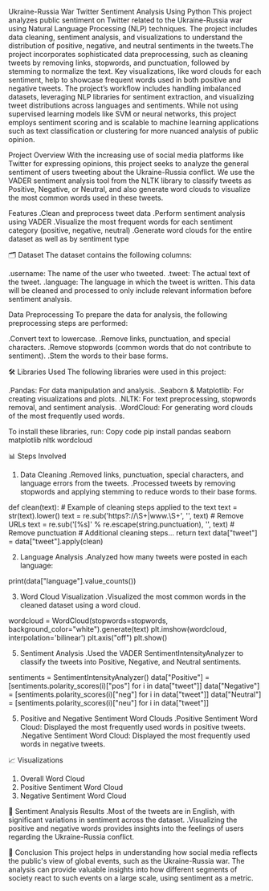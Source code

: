 Ukraine-Russia War Twitter Sentiment Analysis Using Python
This project analyzes public sentiment on Twitter related to the Ukraine-Russia war using Natural Language Processing (NLP) techniques. The project includes data cleaning, sentiment analysis, and visualizations to understand the distribution of positive, negative, and neutral sentiments in the tweets.The project incorporates sophisticated data preprocessing, such as cleaning tweets by removing links, stopwords, and punctuation, followed by stemming to normalize the text. Key visualizations, like word clouds for each sentiment, help to showcase frequent words used in both positive and negative tweets. The project’s workflow includes handling imbalanced datasets, leveraging NLP libraries for sentiment extraction, and visualizing tweet distributions across languages and sentiments. While not using supervised learning models like SVM or neural networks, this project employs sentiment scoring and is scalable to machine learning applications such as text classification or clustering for more nuanced analysis of public opinion.

Project Overview
With the increasing use of social media platforms like Twitter for expressing opinions, this project seeks to analyze the general sentiment of users tweeting about the Ukraine-Russia conflict. We use the VADER sentiment analysis tool from the NLTK library to classify tweets as Positive, Negative, or Neutral, and also generate word clouds to visualize the most common words used in these tweets.

Features
.Clean and preprocess tweet data
.Perform sentiment analysis using VADER
.Visualize the most frequent words for each sentiment category (positive, negative, neutral)
.Generate word clouds for the entire dataset as well as by sentiment type

🗂 Dataset
The dataset contains the following columns:

.username: The name of the user who tweeted.
.tweet: The actual text of the tweet.
.language: The language in which the tweet is written.
This data will be cleaned and processed to only include relevant information before sentiment analysis.

Data Preprocessing
To prepare the data for analysis, the following preprocessing steps are performed:

.Convert text to lowercase.
.Remove links, punctuation, and special characters.
.Remove stopwords (common words that do not contribute to sentiment).
.Stem the words to their base forms.

🛠️ Libraries Used
The following libraries were used in this project:

.Pandas: For data manipulation and analysis.
.Seaborn & Matplotlib: For creating visualizations and plots.
.NLTK: For text preprocessing, stopwords removal, and sentiment analysis.
.WordCloud: For generating word clouds of the most frequently used words.

To install these libraries, run:
Copy code
pip install pandas seaborn matplotlib nltk wordcloud

📊 Steps Involved
1. Data Cleaning
.Removed links, punctuation, special characters, and language errors from the tweets.
.Processed tweets by removing stopwords and applying stemming to reduce words to their base forms.

def clean(text):
    # Example of cleaning steps applied to the text
    text = str(text).lower()
    text = re.sub('https?://\S+|www\.\S+', '', text)  # Remove URLs
    text = re.sub('[%s]' % re.escape(string.punctuation), '', text)  # Remove punctuation
    # Additional cleaning steps...
    return text
data["tweet"] = data["tweet"].apply(clean)

2. Language Analysis
.Analyzed how many tweets were posted in each language:

print(data["language"].value_counts())

3. Word Cloud Visualization
.Visualized the most common words in the cleaned dataset using a word cloud.

wordcloud = WordCloud(stopwords=stopwords, background_color="white").generate(text)
plt.imshow(wordcloud, interpolation='bilinear')
plt.axis("off")
plt.show()

5. Sentiment Analysis
.Used the VADER SentimentIntensityAnalyzer to classify the tweets into Positive, Negative, and Neutral sentiments.

sentiments = SentimentIntensityAnalyzer()
data["Positive"] = [sentiments.polarity_scores(i)["pos"] for i in data["tweet"]]
data["Negative"] = [sentiments.polarity_scores(i)["neg"] for i in data["tweet"]]
data["Neutral"] = [sentiments.polarity_scores(i)["neu"] for i in data["tweet"]]

5. Positive and Negative Sentiment Word Clouds
.Positive Sentiment Word Cloud: Displayed the most frequently used words in positive tweets.
.Negative Sentiment Word Cloud: Displayed the most frequently used words in negative tweets.

📈 Visualizations
1. Overall Word Cloud
2. Positive Sentiment Word Cloud
3. Negative Sentiment Word Cloud

🧠 Sentiment Analysis Results
.Most of the tweets are in English, with significant variations in sentiment across the dataset.
.Visualizing the positive and negative words provides insights into the feelings of users regarding the Ukraine-Russia conflict.


📌 Conclusion
This project helps in understanding how social media reflects the public's view of global events, such as the Ukraine-Russia war. The analysis can provide valuable insights into how different segments of society react to such events on a large scale, using sentiment as a metric.

